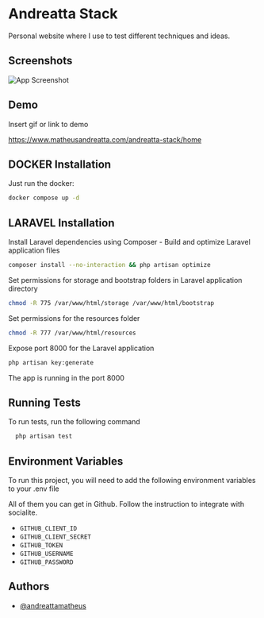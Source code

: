# Andreatta Stack

Personal website where I use to test different techniques and ideas.

## Screenshots

![App Screenshot](https://www.matheusandreatta.com/andreatta-stack/img/posts/img-github.png)

## Demo

Insert gif or link to demo

https://www.matheusandreatta.com/andreatta-stack/home

## DOCKER Installation

Just run the docker:

```bash
docker compose up -d
```

## LARAVEL Installation

Install Laravel dependencies using Composer - Build and optimize Laravel application files

```bash
composer install --no-interaction && php artisan optimize
```

Set permissions for storage and bootstrap folders in Laravel application directory

```bash
chmod -R 775 /var/www/html/storage /var/www/html/bootstrap
```

Set permissions for the resources folder

```bash
chmod -R 777 /var/www/html/resources
```

Expose port 8000 for the Laravel application

```bash
php artisan key:generate
```

The app is running in the port 8000

## Running Tests

To run tests, run the following command

```bash
  php artisan test
```

## Environment Variables

To run this project, you will need to add the following environment variables to your .env file

All of them you can get in Github.
Follow the instruction to integrate with socialite.

-   `GITHUB_CLIENT_ID`
-   `GITHUB_CLIENT_SECRET`
-   `GITHUB_TOKEN`
-   `GITHUB_USERNAME`
-   `GITHUB_PASSWORD`

## Authors

-   [@andreattamatheus](https://www.github.com/andreattamatheus)

